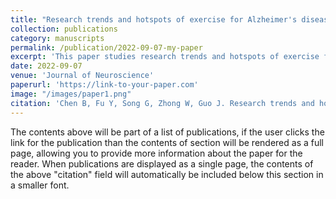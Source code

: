 ```yaml
---
title: "Research trends and hotspots of exercise for Alzheimer's disease"
collection: publications
category: manuscripts
permalink: /publication/2022-09-07-my-paper
excerpt: 'This paper studies research trends and hotspots of exercise for AD.'
date: 2022-09-07
venue: 'Journal of Neuroscience'
paperurl: 'https://link-to-your-paper.com'
image: "/images/paper1.png"
citation: 'Chen B, Fu Y, Song G, Zhong W, Guo J. Research trends and hotspots...'
---
```


The contents above will be part of a list of publications, if the user clicks the link for the publication than the contents of section will be rendered as a full page, allowing you to provide more information about the paper for the reader. When publications are displayed as a single page, the contents of the above "citation" field will automatically be included below this section in a smaller font.
